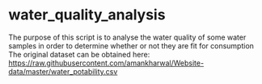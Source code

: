 # water_quality_analysis
The purpose of this script is to analyse the water quality of some water samples in order to determine whether or not they are fit for consumption
The original dataset can be obtained here: https://raw.githubusercontent.com/amankharwal/Website-data/master/water_potability.csv
